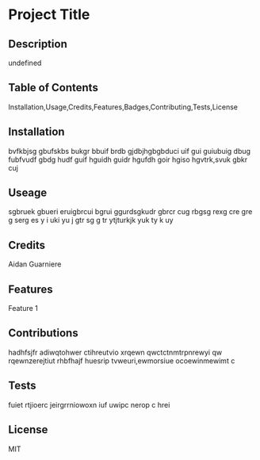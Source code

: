 
  # Project Title

  

  ## Description

  undefined
  
  
  ## Table of Contents 

  Installation,Usage,Credits,Features,Badges,Contributing,Tests,License
  

  ## Installation

  bvfkbjsg gbufskbs bukgr bbuif brdb gjdbjhgbgbduci uif gui guiubuig dbug fubfvudf gbdg hudf guif hguidh guidr hgufdh goir hgiso hgvtrk,svuk gbkr cuj

  ## Useage

  sgbruek gbueri eruigbrcui bgrui ggurdsgkudr gbrcr cug rbgsg rexg cre gre g serg es y  i uki yu j  gtr sg g tr ytjturkjk yuk ty k uy

  
  ## Credits 
  
  Aidan Guarniere
  

  
  ## Features

  Feature 1
  

  
  ## Contributions 
  hadhfsjfr adiwqtohwer ctihreutvio xrqewn qwctctnmtrpnrewyi qw rqewnzerejtiut  rhbfhajf huesrip tvweuri,ewmorsiue ocoewinmewimt c 
  

  
  ## Tests

  fuiet rtjioerc jeirgrrniowoxn iuf uwipc  nerop c hrei 
  

  ## License 
  MIT

  